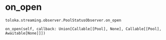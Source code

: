 # on_open
`toloka.streaming.observer.PoolStatusObserver.on_open`

```
on_open(self, callback: Union[Callable[[Pool], None], Callable[[Pool], Awaitable[None]]])
```

